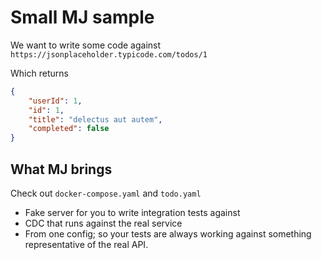 # Small MJ sample

We want to write some code against `https://jsonplaceholder.typicode.com/todos/1`

Which returns 

```json
{
    "userId": 1,
    "id": 1,
    "title": "delectus aut autem",
    "completed": false
}
```

## What MJ brings

Check out `docker-compose.yaml` and `todo.yaml`
- Fake server for you to write integration tests against
- CDC that runs against the real service
- From one config; so your tests are always working against something representative of the real API.
